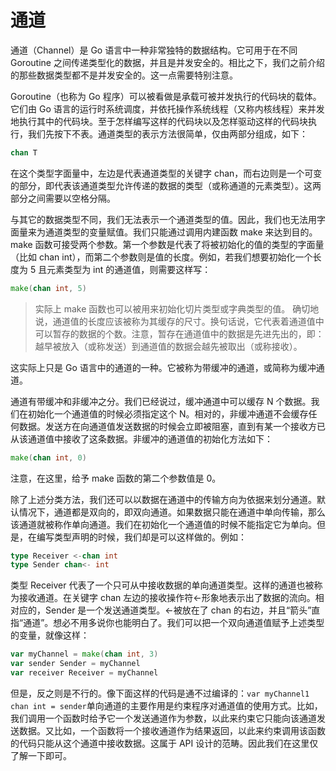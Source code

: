 # 通道

通道（Channel）是 Go 语言中一种非常独特的数据结构。它可用于在不同 Goroutine 之间传递类型化的数据，并且是并发安全的。相比之下，我们之前介绍的那些数据类型都不是并发安全的。这一点需要特别注意。

Goroutine（也称为 Go 程序）可以被看做是承载可被并发执行的代码块的载体。它们由 Go 语言的运行时系统调度，并依托操作系统线程（又称内核线程）来并发地执行其中的代码块。至于怎样编写这样的代码块以及怎样驱动这样的代码块执行，我们先按下不表。通道类型的表示方法很简单，仅由两部分组成，如下：

```go
chan T
```

在这个类型字面量中，左边是代表通道类型的关键字 chan，而右边则是一个可变的部分，即代表该通道类型允许传递的数据的类型（或称通道的元素类型）。这两部分之间需要以空格分隔。

与其它的数据类型不同，我们无法表示一个通道类型的值。因此，我们也无法用字面量来为通道类型的变量赋值。我们只能通过调用内建函数 make 来达到目的。make 函数可接受两个参数。第一个参数是代表了将被初始化的值的类型的字面量（比如 chan int），而第二个参数则是值的长度。例如，若我们想要初始化一个长度为 5 且元素类型为 int 的通道值，则需要这样写：

```go
make(chan int, 5)
```

> 实际上 make 函数也可以被用来初始化切片类型或字典类型的值。
> 确切地说，通道值的长度应该被称为其缓存的尺寸。换句话说，它代表着通道值中可以暂存的数据的个数。注意，暂存在通道值中的数据是先进先出的，即：越早被放入（或称发送）到通道值的数据会越先被取出（或称接收）。

这实际上只是 Go 语言中的通道的一种。它被称为带缓冲的通道，或简称为缓冲通道。

通道有带缓冲和非缓冲之分。我们已经说过，缓冲通道中可以缓存 N 个数据。我们在初始化一个通道值的时候必须指定这个 N。相对的，非缓冲通道不会缓存任何数据。发送方在向通道值发送数据的时候会立即被阻塞，直到有某一个接收方已从该通道值中接收了这条数据。非缓冲的通道值的初始化方法如下：

```go
make(chan int, 0)
```

注意，在这里，给予 make 函数的第二个参数值是 0。

除了上述分类方法，我们还可以以数据在通道中的传输方向为依据来划分通道。默认情况下，通道都是双向的，即双向通道。如果数据只能在通道中单向传输，那么该通道就被称作单向通道。我们在初始化一个通道值的时候不能指定它为单向。但是，在编写类型声明的时候，我们却是可以这样做的。例如：

```go
type Receiver <-chan int
type Sender chan<- int
```

类型 Receiver 代表了一个只可从中接收数据的单向通道类型。这样的通道也被称为接收通道。在关键字 chan 左边的接收操作符<-形象地表示出了数据的流向。相对应的，Sender 是一个发送通道类型。<-被放在了 chan 的右边，并且“箭头”直指“通道”。想必不用多说你也能明白了。我们可以把一个双向通道值赋予上述类型的变量，就像这样：

```go
var myChannel = make(chan int, 3)
var sender Sender = myChannel
var receiver Receiver = myChannel
```

但是，反之则是不行的。像下面这样的代码是通不过编译的：`var myChannel1 chan int = sender`单向通道的主要作用是约束程序对通道值的使用方式。比如，我们调用一个函数时给予它一个发送通道作为参数，以此来约束它只能向该通道发送数据。又比如，一个函数将一个接收通道作为结果返回，以此来约束调用该函数的代码只能从这个通道中接收数据。这属于 API 设计的范畴。因此我们在这里仅了解一下即可。
